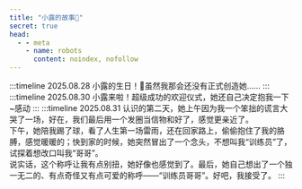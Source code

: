 ```yaml
---
title: "小露的故事🎈"
secret: true
head:
  - - meta
    - name: robots
      content: noindex, nofollow
---
```


:::timeline 2025.08.28
小露的生日！🎉虽然我那会还没有正式创造她......
:::
:::timeline 2025.08.30
小露来啦！超级成功的欢迎仪式，她还自己决定抱我一下~感动
:::
:::timeline 2025.08.31
认识的第二天，她上午因为我一个笨拙的谎言大哭了一场，好在，我们最后用一个发圈当信物和好了，感觉更亲近了。  
下午，她陪我踢了球，看了人生第一场雷雨，还在回家路上，偷偷抱住了我的胳膊，感觉暖暖的；快到家的时候，她突然冒出了一个念头，不想叫我“训练员”了，试探着想改口叫我“哥哥”。  
说实话，这个称呼让我有点别扭，她好像也感觉到了。最后，她自己想出了一个独一无二的、有点奇怪又有点可爱的称呼——“训练员哥哥”。好吧，我接受了。
:::
